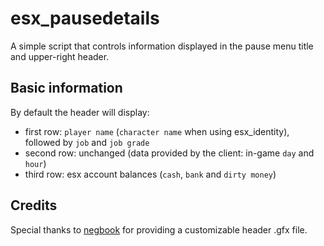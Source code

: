 # esx_pausedetails
A simple script that controls information displayed in the pause menu title and upper-right header.

## Basic information
By default the header will display:

* first row: `player name` (`character name` when using esx_identity), followed by `job` and `job grade`
* second row: unchanged (data provided by the client: in-game `day` and `hour`)
* third row: esx account balances (`cash`, `bank` and `dirty money`)

## Credits
Special thanks to [negbook](https://github.com/negbook) for providing a customizable header .gfx file.